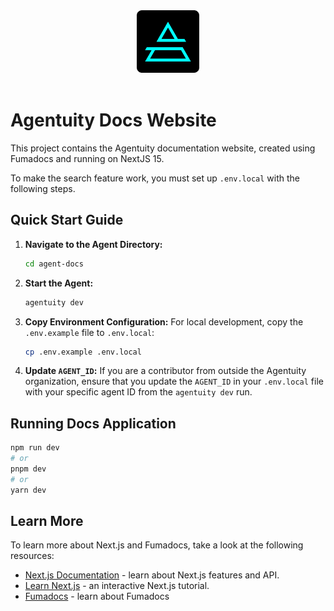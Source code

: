 <div align="center">
    <img src=".github/Agentuity.png" alt="Agentuity" width="100"/>
</div>

<br />

# Agentuity Docs Website

This project contains the Agentuity documentation website, created using Fumadocs and running on NextJS 15.

To make the search feature work, you must set up `.env.local` with the following steps.

## Quick Start Guide

1. **Navigate to the Agent Directory:**
   ```bash
   cd agent-docs
   ```

2. **Start the Agent:**
   ```bash
   agentuity dev
   ```

3. **Copy Environment Configuration:**
   For local development, copy the `.env.example` file to `.env.local`:
   ```bash
   cp .env.example .env.local
   ```

4. **Update `AGENT_ID`:**
   If you are a contributor from outside the Agentuity organization, ensure that you update the `AGENT_ID` in your `.env.local` file with your specific agent ID from the `agentuity dev` run.

## Running Docs Application

```bash
npm run dev
# or
pnpm dev
# or
yarn dev
```

## Learn More

To learn more about Next.js and Fumadocs, take a look at the following
resources:

- [Next.js Documentation](https://nextjs.org/docs) - learn about Next.js
  features and API.
- [Learn Next.js](https://nextjs.org/learn) - an interactive Next.js tutorial.
- [Fumadocs](https://fumadocs.vercel.app) - learn about Fumadocs

  
